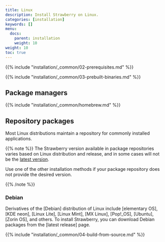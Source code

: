```yaml
---
title: Linux
description: Install Strawberry on Linux.
categories: [installation]
keywords: []
menu:
  docs:
    parent: installation
    weight: 10
weight: 10
toc: true
---
```

{{% include "installation/_common/02-prerequisites.md" %}}

{{% include "installation/_common/03-prebuilt-binaries.md" %}}

## Package managers

{{% include "installation/_common/homebrew.md" %}}

## Repository packages

Most Linux distributions maintain a repository for commonly installed applications.

{{% note %}}
The Strawberry version available in package repositories varies based on Linux distribution and release, and in some cases will not be the [latest version].

Use one of the other installation methods if your package repository does not provide the desired version.

[latest version]: https://github.com/strawberry-tools/strawberry/releases/latest
{{% /note %}}


### Debian

Derivatives of the [Debian] distribution of Linux include [elementary OS], [KDE neon], [Linux Lite], [Linux Mint], [MX Linux], [Pop!_OS], [Ubuntu], [Zorin OS], and others. To install Strawberry, you can download Debian packages from the [latest release] page.

{{% include "installation/_common/04-build-from-source.md" %}}
